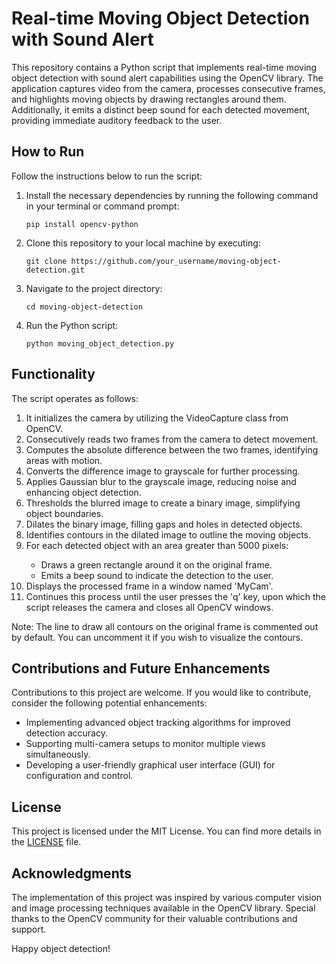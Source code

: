 <!DOCTYPE html>
<html>

<head>
   
</head>

<body>
    <h1>Real-time Moving Object Detection with Sound Alert</h1>
    <p>This repository contains a Python script that implements real-time moving object detection with sound alert capabilities using the OpenCV library. The application captures video from the camera, processes consecutive frames, and highlights moving objects by drawing rectangles around them. Additionally, it emits a distinct beep sound for each detected movement, providing immediate auditory feedback to the user.</p>

  <h2>How to Run</h2>
  <p>Follow the instructions below to run the script:</p>
  <ol>
      <li>Install the necessary dependencies by running the following command in your terminal or command prompt:</li>
      <pre><code>pip install opencv-python</code></pre>
      <li>Clone this repository to your local machine by executing:</li>
      <pre><code>git clone https://github.com/your_username/moving-object-detection.git</code></pre>
      <li>Navigate to the project directory:</li>
      <pre><code>cd moving-object-detection</code></pre>
      <li>Run the Python script:</li>
      <pre><code>python moving_object_detection.py</code></pre>
  </ol>

  <h2>Functionality</h2>
  <p>The script operates as follows:</p>
  <ol>
      <li>It initializes the camera by utilizing the VideoCapture class from OpenCV.</li>
      <li>Consecutively reads two frames from the camera to detect movement.</li>
      <li>Computes the absolute difference between the two frames, identifying areas with motion.</li>
      <li>Converts the difference image to grayscale for further processing.</li>
      <li>Applies Gaussian blur to the grayscale image, reducing noise and enhancing object detection.</li>
      <li>Thresholds the blurred image to create a binary image, simplifying object boundaries.</li>
      <li>Dilates the binary image, filling gaps and holes in detected objects.</li>
      <li>Identifies contours in the dilated image to outline the moving objects.</li>
      <li>For each detected object with an area greater than 5000 pixels:</li>
      <ul>
          <li>Draws a green rectangle around it on the original frame.</li>
          <li>Emits a beep sound to indicate the detection to the user.</li>
      </ul>
      <li>Displays the processed frame in a window named 'MyCam'.</li>
      <li>Continues this process until the user presses the 'q' key, upon which the script releases the camera and closes all OpenCV windows.</li>
  </ol>
  <p>Note: The line to draw all contours on the original frame is commented out by default. You can uncomment it if you wish to visualize the contours.</p>

  <h2>Contributions and Future Enhancements</h2>
  <p>Contributions to this project are welcome. If you would like to contribute, consider the following potential enhancements:</p>
  <ul>
      <li>Implementing advanced object tracking algorithms for improved detection accuracy.</li>
      <li>Supporting multi-camera setups to monitor multiple views simultaneously.</li>
      <li>Developing a user-friendly graphical user interface (GUI) for configuration and control.</li>
  </ul>

  <h2>License</h2>
  <p>This project is licensed under the MIT License. You can find more details in the <a href="LICENSE">LICENSE</a> file.</p>

  <h2>Acknowledgments</h2>
  <p>The implementation of this project was inspired by various computer vision and image processing techniques available in the OpenCV library. Special thanks to the OpenCV community for their valuable contributions and support.</p>

  <p>Happy object detection!</p>
</body>

</html>
